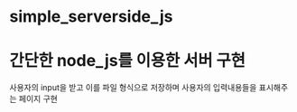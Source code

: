 # simple_serverside_js
<h1>간단한 node_js를 이용한 서버 구현</h1>
<p>
    사용자의 input을 받고 이를 파일 형식으로 저장하며  
    사용자의 입력내용들을 표시해주는 페이지 구현
</p>

